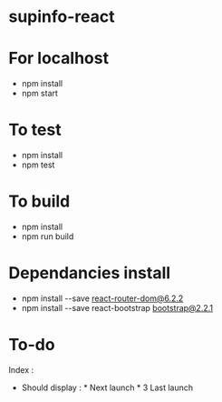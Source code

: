 # supinfo-react

# For localhost
- npm install
- npm start
# To test
- npm install
- npm test
# To build 
- npm install
- npm run build

# Dependancies install

- npm install --save react-router-dom@6.2.2
- npm install --save react-bootstrap bootstrap@2.2.1

# To-do

Index :

 - Should display : * Next launch
                    * 3 Last launch
